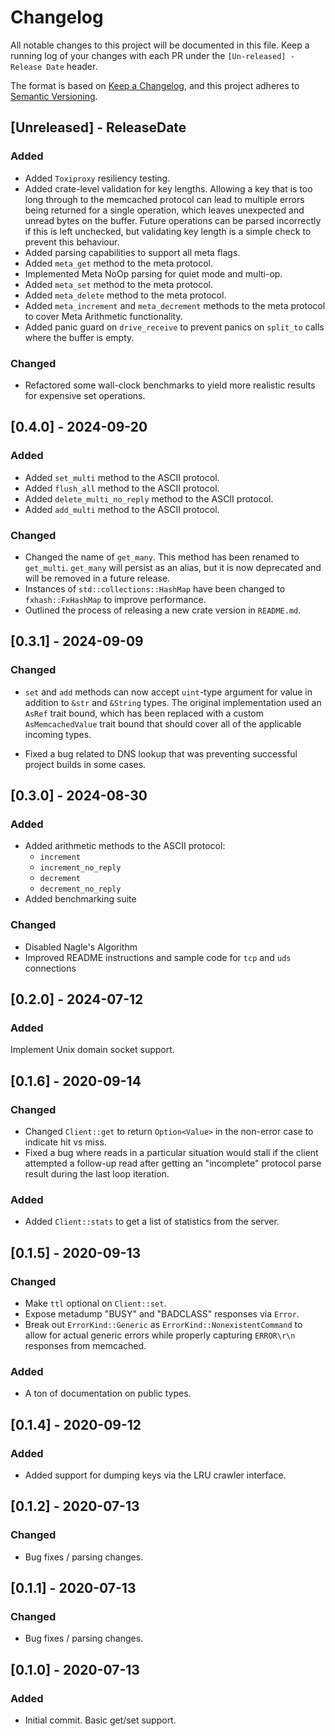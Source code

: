 # Changelog

All notable changes to this project will be documented in this file.
Keep a running log of your changes with each PR under the `[Un-released] - Release Date` header.

The format is based on [Keep a Changelog](https://keepachangelog.com/en/1.0.0/),
and this project adheres to [Semantic Versioning](https://semver.org/spec/v2.0.0.html).

<!-- next-header -->

## [Unreleased] - ReleaseDate

### Added
- Added `Toxiproxy` resiliency testing.
- Added crate-level validation for key lengths.  Allowing a key that is too long through to the memcached protocol can lead to multiple errors being returned for a single operation, which leaves unexpected and unread bytes on the buffer.  Future operations can be parsed incorrectly if this is left unchecked, but validating key length is a simple check to prevent this behaviour.
- Added parsing capabilities to support all meta flags.
- Added `meta_get` method to the meta protocol.
- Implemented Meta NoOp parsing for quiet mode and multi-op.
- Added `meta_set` method to the meta protocol.
- Added `meta_delete` method to the meta protocol.
- Added `meta_increment` and `meta_decrement` methods to the meta protocol to cover Meta Arithmetic functionality.
- Added panic guard on `drive_receive` to prevent panics on `split_to` calls where the buffer is empty.

### Changed
- Refactored some wall-clock benchmarks to yield more realistic results for expensive set operations.

## [0.4.0] - 2024-09-20

### Added

- Added `set_multi` method to the ASCII protocol.
- Added `flush_all` method to the ASCII protocol.
- Added `delete_multi_no_reply` method to the ASCII protocol.
- Added `add_multi` method to the ASCII protocol.

### Changed

- Changed the name of `get_many`.  This method has been renamed to `get_multi`.  `get_many` will persist as an alias, but it is now deprecated and will be removed in a future release.
- Instances of `std::collections::HashMap` have been changed to `fxhash::FxHashMap` to improve performance.
- Outlined the process of releasing a new crate version in `README.md`.

## [0.3.1] - 2024-09-09

### Changed

- `set` and `add` methods can now accept `uint`-type argument for value in addition to `&str` and `&String` types.  The original implementation used an `AsRef` trait bound, which has been replaced with a custom `AsMemcachedValue` trait bound that should cover all of the applicable incoming types.

- Fixed a bug related to DNS lookup that was preventing successful project builds in some cases.

## [0.3.0] - 2024-08-30

### Added

- Added arithmetic methods to the ASCII protocol:
  - `increment`
  - `increment_no_reply`
  - `decrement`
  - `decrement_no_reply`
- Added benchmarking suite

### Changed

- Disabled Nagle's Algorithm
- Improved README instructions and sample code for `tcp` and `uds` connections

## [0.2.0] - 2024-07-12

### Added

Implement Unix domain socket support.

## [0.1.6] - 2020-09-14

### Changed

- Changed `Client::get` to return `Option<Value>` in the non-error case to indicate hit vs miss.
- Fixed a bug where reads in a particular situation would stall if the client attempted a follow-up
  read after getting an "incomplete" protocol parse result during the last loop iteration.

### Added

- Added `Client::stats` to get a list of statistics from the server.

## [0.1.5] - 2020-09-13

### Changed

- Make `ttl` optional on `Client::set`.
- Expose metadump "BUSY" and "BADCLASS" responses via `Error`.
- Break out `ErrorKind::Generic` as `ErrorKind::NonexistentCommand` to allow for actual generic
  errors while properly capturing `ERROR\r\n` responses from memcached.

### Added

- A ton of documentation on public types.

## [0.1.4] - 2020-09-12

### Added

- Added support for dumping keys via the LRU crawler interface.

## [0.1.2] - 2020-07-13

### Changed

- Bug fixes / parsing changes.

## [0.1.1] - 2020-07-13

### Changed

- Bug fixes / parsing changes.

## [0.1.0] - 2020-07-13

### Added

- Initial commit.  Basic get/set support.
